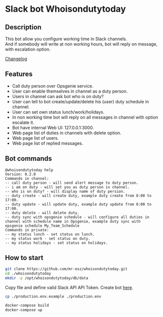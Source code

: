 # Slack bot Whoisondutytoday

## Description
This bot allow you configure working time in Slack channels.\
And if somebody will write at non working hours, bot will reply on message,\
with escalation option.

[Changelog](./CHANGELOG.md)

## Features
- Call duty person over Opsgenie service.
- User can enable themselves in channel as a duty person.
- Users in channel can ask bot who is on duty?
- User can tell to bot create/update/delete his (user) duty schedule in channel.
- User can set own status lunch/work/holidays.
- In non working time bot will reply on all messages in channel with option escalate it.
- Bot have internal Web UI: 127.0.0.1:3000.
- Web page list of duties in channels with delete option.
- Web page list of users.
- Web page list of replied messages.

## Bot commands
```
@whoisondutytoday help
Version: 0.2.0
Commands in channel:
-- call duty person - will send alert message to duty person.
-- i am on duty - will set you as duty person in channel.
-- who is on duty? - will display name of duty persion.
-- duty create - will create duty, example duty create from 8:00 to 17:00.
-- duty update - will update duty, example duty update from 8:00 to 17:00.
-- duty delete - will delete duty.
-- duty sync with opsgenie schedule - will configure all duties in channel with schedule name in Opsgenie, example duty sync with opsgenie schedule My_Team_Schedule
Commands in private:
-- my status lunch - set status on lunch.
-- my status work - set status on duty.
-- my status holidays - set status on holidays.
```

## How to start

```bash
git clone https://github.com/mr-exz/whoisondutytoday.git
cd ./whoisondutytoday
mkdir -p /opt/whoisondutytoday/db/data
```

Copy file and define valid Slack API API Token. Create bot [here](https://slack.com/intl/en-hr/help/articles/115005265703-create-a-bot-for-your-workspace).

```bash
cp ./production.env.example ./production.env
```

```bash
docker-compose build
docker-compose up
```


